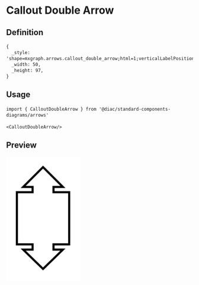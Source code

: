 # Callout Double Arrow

## Definition

```
{
  _style: 'shape=mxgraph.arrows.callout_double_arrow;html=1;verticalLabelPosition=bottom;verticalAlign=top;strokeWidth=2;strokeColor=#000000;',
  _width: 50,
  _height: 97,
}
```

## Usage

```
import { CalloutDoubleArrow } from '@diac/standard-components-diagrams/arrows'

<CalloutDoubleArrow/>
```

## Preview

<img src="./callout-double-arrow.png" width="200"/>
